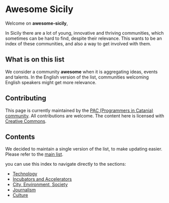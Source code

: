 # Awesome Sicily

Welcome on **awesome-sicily**,

In Sicily there are a lot of young, innovative and thriving
communities, which sometimes can be hard to find, despite their
relevance. This wants to be an index of these communities, and also a
way to get involved with them.

## What is on this list

We consider a community **awesome** when it is aggregating ideas,
events and talents. In the English version of the list, communities
welcoming English speakers might get more relevance.

## Contributing

This page is currently maintained by the [PAC (Programmers in Catania)
community](https://www.facebook.com/groups/programmatoriCatania/). All
contributions are welcome. The content here is licensed with [Creative
Commons](http://creativecommons.org/licenses/by/4.0/).

## Contents

We decided to maintain a single version of the list, to make updating easier. Please refer to the [main list](README.md).

you can use this index to navigate directly to the sections:
- [Technology](README.md#tecnologia)
 - [Incubators and Accelerators](README.md#incubatori-acceleratori-e-hubs)
- [City, Environment, Society](README.md##città-ambiente-e-legalità)
- [Journalism](README.md#giornalismo)
- [Culture](README.md#cultura)
